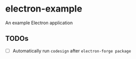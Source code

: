 # electron-example

An example Electron application

## TODOs

- [ ] Automatically run `codesign` after `electron-forge package`
